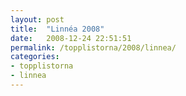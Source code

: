 ```yaml
---
layout: post
title:  "Linnéa 2008"
date:   2008-12-24 22:51:51
permalink: /topplistorna/2008/linnea/
categories:
- topplistorna
- linnea
---
```

